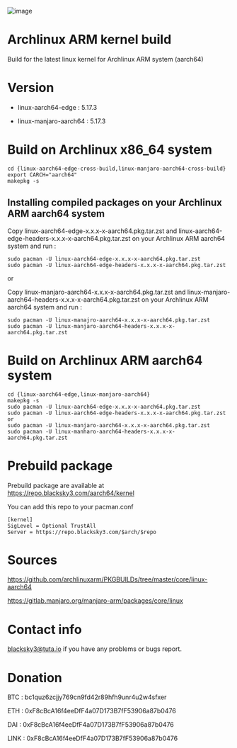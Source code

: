 ![image](https://user-images.githubusercontent.com/68618182/149712738-3294351d-208f-4103-bc54-4fb0556e1524.png)

# Archlinux ARM kernel build
Build for the latest linux kernel for Archlinux ARM system (aarch64)

# Version

- linux-aarch64-edge : 5.17.3

- linux-manjaro-aarch64 : 5.17.3

# Build on Archlinux x86_64 system

    cd {linux-aarch64-edge-cross-build,linux-manjaro-aarch64-cross-build}
    export CARCH="aarch64"
    makepkg -s

## Installing compiled packages on your Archlinux ARM aarch64 system  

Copy linux-aarch64-edge-x.x.x-x-aarch64.pkg.tar.zst and linux-aarch64-edge-headers-x.x.x-x-aarch64.pkg.tar.zst on your Archlinux ARM aarch64 system and run :

    sudo pacman -U linux-aarch64-edge-x.x.x-x-aarch64.pkg.tar.zst  
    sudo pacman -U linux-aarch64-edge-headers-x.x.x-x-aarch64.pkg.tar.zst     

or

Copy linux-manjaro-aarch64-x.x.x-x-aarch64.pkg.tar.zst and linux-manjaro-aarch64-headers-x.x.x-x-aarch64.pkg.tar.zst on your Archlinux ARM aarch64 system and run :

    sudo pacman -U linux-manajro-aarch64-x.x.x-x-aarch64.pkg.tar.zst  
    sudo pacman -U linux-manjaro-aarch64-headers-x.x.x-x-aarch64.pkg.tar.zst   

# Build on Archlinux ARM aarch64 system

    cd {linux-aarch64-edge,linux-manjaro-aarch64}
    makepkg -s
    sudo pacman -U linux-aarch64-edge-x.x.x-x-aarch64.pkg.tar.zst  
    sudo pacman -U linux-aarch64-edge-headers-x.x.x-x-aarch64.pkg.tar.zst
    or
    sudo pacman -U linux-manjaro-aarch64-x.x.x-x-aarch64.pkg.tar.zst  
    sudo pacman -U linux-manharo-aarch64-headers-x.x.x-x-aarch64.pkg.tar.zst  

# Prebuild package

Prebuild package are available at https://repo.blacksky3.com/aarch64/kernel

You can add this repo to your pacman.conf

    [kernel]
    SigLevel = Optional TrustAll
    Server = https://repo.blacksky3.com/$arch/$repo

# Sources

https://github.com/archlinuxarm/PKGBUILDs/tree/master/core/linux-aarch64

https://gitlab.manjaro.org/manjaro-arm/packages/core/linux

# Contact info

blacksky3@tuta.io if you have any problems or bugs report.

# Donation

BTC : bc1quz6zcjjy769cn9fd42r89hfh9unr4u2w4sfxer

ETH : 0xF8cBcA16f4eeDfF4a07D173B7fF53906a87b0476

DAI : 0xF8cBcA16f4eeDfF4a07D173B7fF53906a87b0476

LINK : 0xF8cBcA16f4eeDfF4a07D173B7fF53906a87b0476
